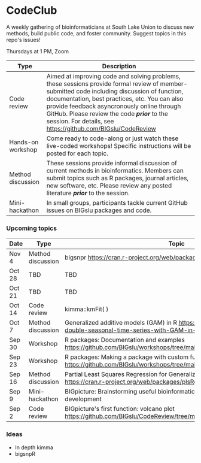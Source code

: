 # CodeClub

A weekly gathering of bioinformaticians at South Lake Union to discuss new methods, build public code, and foster community. Suggest topics in this repo's issues!

Thursdays at 1 PM, Zoom

Type              | Description
----------------- | -----------
Code review       | Aimed at improving code and solving problems, these sessions provide formal review of member-submitted code including discussion of function, documentation, best practices, etc. You can also provide feedback asyncronously online through GitHub. Please review the code _**prior**_ to the session. For details, see https://github.com/BIGslu/CodeReview
Hands-on workshop | Come ready to code-along or just watch these live-coded workshops! Specific instructions will be posted for each topic.
Method discussion | These sessions provide informal discussion of current methods in bioinformatics. Members can submit topics such as R packages, journal articles, new software, etc. Please review any posted literature _**prior**_ to the session.
Mini-hackathon    | In small groups, participants tackle current GitHub issues on BIGslu packages and code.

### Upcoming topics

Date    | Type              | Topic
------- | ----------------- | -------
Nov 4   | Method discussion | bigsnpr https://cran.r-project.org/web/packages/bigsnpr/index.html
Oct 28  | TBD | TBD
Oct 21  | TBD | TBD
Oct 14  | Code review       | kimma::kmFit( )
Oct 7   | Method discussion | Generalized additive models (GAM) in R https://petolau.github.io/Analyzing-double-seasonal-time-series-with-GAM-in-R/
Sep 30  | Workshop          | R packages: Documentation and examples https://github.com/BIGslu/workshops/tree/main/2021.09_R.package.workshop
Sep 23  | Workshop          | R packages: Making a package with custom functions https://github.com/BIGslu/workshops/tree/main/2021.09_R.package.workshop
Sep 16  | Method discussion | Partial Least Squares Regression for Generalized Linear Models in R, plsRglm https://cran.r-project.org/web/packages/plsRglm/index.html
Sep 9   | Mini-hackathon    | BIGpicture: Brainstorming useful bioinformatic plots and planning package development
Sep 2   | Code review       | BIGpicture's first function: volcano plot https://github.com/BIGslu/CodeReview/tree/main/2021.08.24_volcano.plot


### Ideas

* In depth kimma
* bigsnpR
